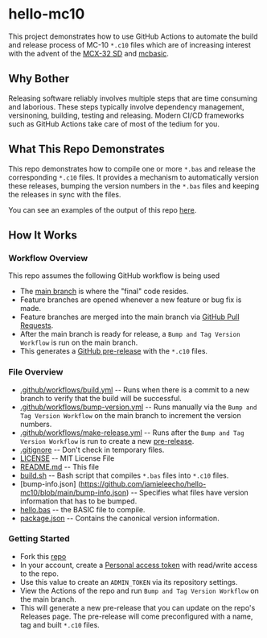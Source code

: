 # hello-mc10
This project demonstrates how to use GitHub Actions to automate the build
and release process of MC-10 `*.c10` files which are of increasing interest
with the advent of the
[MCX-32 SD](https://thezippsterzone.com/mc-10-items-for-sale/) and
[mcbasic](https://github.com/gregdionne/mcbasic).


## Why Bother
Releasing software reliably involves multiple steps that are time consuming
and laborious. These steps typically involve dependency management,
versinoning, building, testing and releasing. Modern CI/CD frameworks such as
GitHub Actions take care of most of the tedium for you.


## What This Repo Demonstrates
This repo demonstrates how to compile one or more `*.bas` and release the
corresponding `*.c10` files. It provides a mechanism to automatically
version these releases, bumping the version numbers in the `*.bas` files
and keeping the releases in sync with the files.

You can see an examples of the output of this repo
[here](https://github.com/jamieleecho/hello-mc10/releases).


## How It Works
### Workflow Overview
This repo assumes the following GitHub workflow is being used
* The [main branch](https://github.com/jamieleecho/hello-mc10) is where
  the "final" code resides.
* Feature branches are opened whenever a new feature or bug fix is made.
* Feature branches are merged into the main branch via
  [GitHub Pull Requests](https://github.com/jamieleecho/hello-mc10/pulls).
* After the main branch is ready for release, a `Bump and Tag Version Workflow`
  is run on the main branch.
* This generates a 
  [GitHub pre-release](https://github.com/jamieleecho/hello-mc10/releases)
  with the `*.c10` files.

### File Overview
* [.github/workflows/build.yml](https://github.com/jamieleecho/hello-mc10/blob/main/.github/workflows/build.yml)
  -- Runs when there is a commit to a new branch to verify that the build will
  be successful.
* [.github/workflows/bump-version.yml](https://github.com/jamieleecho/hello-mc10/blob/main/.github/workflows/bump-version.yml)
   -- Runs manually via the `Bump and Tag Version Workflow` on the main branch
   to increment the version numbers. 
* [.github/workflows/make-release.yml](https://github.com/jamieleecho/hello-mc10/blob/main/.github/workflows/make-release.yml)
   -- Runs after the `Bump and Tag Version Workflow` is run to create a new
  [pre-release](https://github.com/jamieleecho/hello-mc10/releases).
* [.gitignore](https://github.com/jamieleecho/hello-mc10/blob/main/.gitignore) -- Don't
  check in temporary files.
* [LICENSE](https://github.com/jamieleecho/hello-mc10/blob/main/LICENSE)
  -- MIT License File
* [README.md](https://github.com/jamieleecho/hello-mc10/blob/main/README.md)
  -- This file
* [build.sh](https://github.com/jamieleecho/hello-mc10/blob/main/build.sh)
  -- Bash script that compiles `*.bas` files into `*.c10` files.
* [bump-info.json]
  (https://github.com/jamieleecho/hello-mc10/blob/main/bump-info.json)
  -- Specifies what files have version information that has to be bumped.
* [hello.bas](https://github.com/jamieleecho/hello-mc10/blob/main/hello.bas)
  -- the BASIC file to compile.
* [package.json](https://github.com/jamieleecho/hello-mc10/blob/main/package.json)
  -- Contains the canonical version information.

### Getting Started
* Fork this [repo](https://github.com/jamieleecho/hello-mc10)
* In your account, create a
  [Personal access token](https://github.com/settings/tokens) with read/write
  access to the repo.
* Use this value to create an `ADMIN_TOKEN` via its repository settings.
* View the Actions of the repo and run `Bump and Tag Version Workflow` on the
  main branch.
* This will generate a new pre-release that you can update on the repo's
  Releases page. The pre-release will come preconfigured with a name, tag and
  built `*.c10` files.
